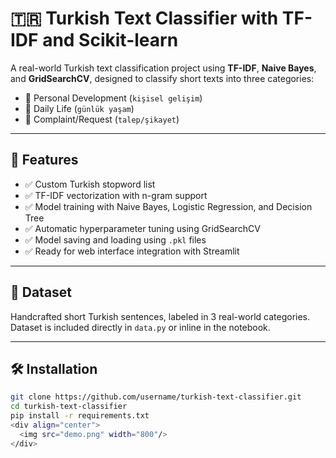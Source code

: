 # 🇹🇷 Turkish Text Classifier with TF-IDF and Scikit-learn

A real-world Turkish text classification project using **TF-IDF**, **Naive Bayes**, and **GridSearchCV**, designed to classify short texts into three categories:
- 🧠 Personal Development (`kişisel gelişim`)
- 🏡 Daily Life (`günlük yaşam`)
- 📢 Complaint/Request (`talep/şikayet`)

---

## 🚀 Features

- ✅ Custom Turkish stopword list  
- ✅ TF-IDF vectorization with n-gram support  
- ✅ Model training with Naive Bayes, Logistic Regression, and Decision Tree  
- ✅ Automatic hyperparameter tuning using GridSearchCV  
- ✅ Model saving and loading using `.pkl` files  
- ✅ Ready for web interface integration with Streamlit  

---

## 🧠 Dataset

Handcrafted short Turkish sentences, labeled in 3 real-world categories.  
Dataset is included directly in `data.py` or inline in the notebook.

---

## 🛠 Installation

```bash
git clone https://github.com/username/turkish-text-classifier.git
cd turkish-text-classifier
pip install -r requirements.txt
<div align="center">
  <img src="demo.png" width="800"/>
</div>

